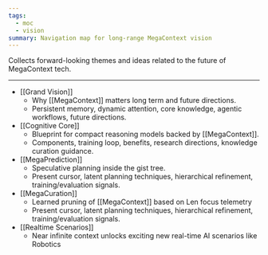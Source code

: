 ```yaml
---
tags:
  - moc
  - vision
summary: Navigation map for long-range MegaContext vision
---
```

Collects forward-looking themes and ideas related to the future of MegaContext tech.

---

- [[Grand Vision]]
    - Why [[MegaContext]] matters long term and future directions.
    - Persistent memory, dynamic attention, core knowledge, agentic workflows, future directions.
- [[Cognitive Core]]
    - Blueprint for compact reasoning models backed by [[MegaContext]].
    - Components, training loop, benefits, research directions, knowledge curation guidance.
- [[MegaPrediction]]
    - Speculative planning inside the gist tree.
    - Present cursor, latent planning techniques, hierarchical refinement, training/evaluation signals.
- [[MegaCuration]]
    - Learned pruning of [[MegaContext]] based on Len focus telemetry
    - Present cursor, latent planning techniques, hierarchical refinement, training/evaluation signals.
- [[Realtime Scenarios]]
    - Near infinite context unlocks exciting new real-time AI scenarios like Robotics
